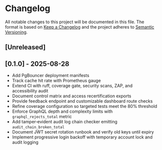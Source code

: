 # Changelog

All notable changes to this project will be documented in this file. The format is based on [Keep a Changelog](https://keepachangelog.com/en/1.1.0/) and the project adheres to [Semantic Versioning](https://semver.org/spec/v2.0.0.html).

## [Unreleased]

## [0.1.0] - 2025-08-28
- Add PgBouncer deployment manifests
- Track cache hit rate with Prometheus gauge
- Extend CI with ruff, coverage gate, security scans, ZAP, and accessibility audit
- Document control matrix and access recertification exports
- Provide feedback endpoint and customizable dashboard route checks
- Refine coverage configuration so targeted tests meet the 80% threshold
- Enforce GraphQL depth and complexity limits with `graphql_rejects_total` metric
- Add tamper‑evident audit log chain checker emitting `audit_chain_broken_total`
- Document JWT secret rotation runbook and verify old keys until expiry
- Implement progressive login backoff with temporary account lock and audit logging
